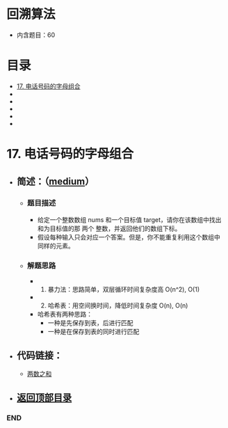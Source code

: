 # 回溯算法
- 内含题目：60

# 目录
<!-- GFM-TOC -->
* [17. 电话号码的字母组合](#17-电话号码的字母组合)
* [](#)
* [](#)
* [](#)
* [](#)
* [](#)
<!-- GFM-TOC -->



# 17. 电话号码的字母组合
- ## 简述：（[medium](https://github.com/anliux/PracticePool/blob/master/LeetCode/docs/medium.md)）
  - ### 题目描述
    - 给定一个整数数组 nums 和一个目标值 target，请你在该数组中找出和为目标值的那 两个 整数，并返回他们的数组下标。
    - 假设每种输入只会对应一个答案。但是，你不能重复利用这个数组中同样的元素。
  - ### 解题思路
    - 1. 暴力法：思路简单，双层循环时间复杂度高 O(n^2), O(1)
    - 2. 哈希表：用空间换时间，降低时间复杂度 O(n), O(n)
    - 哈希表有两种思路：
      - 一种是先保存到表，后进行匹配
      - 一种是在保存到表的同时进行匹配
- ## 代码链接：
  - [两数之和](https://github.com/anliux/PracticePool/blob/master/LeetCode/src/0001-two-sum.java)

<!-- GFM-TOC -->
* ## [返回顶部目录](#目录)
<!-- GFM-TOC -->






### END
